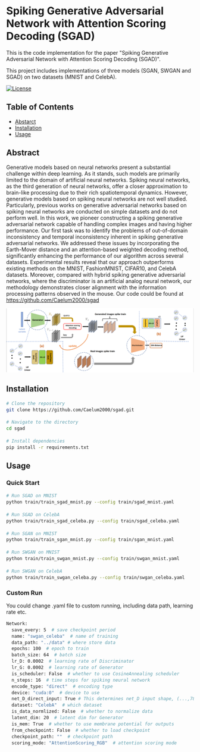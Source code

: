 # Spiking Generative Adversarial Network with Attention Scoring Decoding (SGAD)

This is the code implementation for the paper "Spiking Generative Adversarial Network with Attention Scoring Decoding (SGAD)".

This project includes implementations of three models (SGAN, SWGAN and SGAD) on two datasets (MNIST and CelebA).

[![License](https://img.shields.io/badge/License-Apache%202.0-blue.svg)](https://opensource.org/licenses/Apache-2.0)

## Table of Contents

- [Abstarct](#abstract)
- [Installation](#installation)
- [Usage](#usage)

## Abstract

Generative models based on neural networks present a substantial challenge within deep learning. As it stands, such models are primarily limited to the domain of artificial neural networks. Spiking neural networks, as the third generation of neural networks, offer a closer approximation to brain-like processing due to their rich spatiotemporal dynamics. However, generative models based on spiking neural networks are not well studied. Particularly, previous works on generative adversarial networks based on spiking neural networks are conducted on simple datasets and do not perform well. In this work, we pioneer constructing a spiking generative adversarial network capable of handling complex images and having higher performance. Our first task was to identify the problems of out-of-domain inconsistency and temporal inconsistency inherent in spiking generative adversarial networks. We addressed these issues by incorporating the Earth-Mover distance and an attention-based weighted decoding method, significantly enhancing the performance of our algorithm across several datasets. Experimental results reveal that our approach outperforms existing methods on the MNIST, FashionMNIST, CIFAR10, and CelebA datasets. Moreover, compared with hybrid spiking generative adversarial networks, where the discriminator is an artificial analog neural network, our methodology demonstrates closer alignment with the information processing patterns observed in the mouse. Our code could be found at https://github.com/Caelum2000/sgad

![Description of Image](resources/overview.png)



## Installation

```bash
# Clone the repository
git clone https://github.com/Caelum2000/sgad.git

# Navigate to the directory
cd sgad

# Install dependencies
pip install -r requirements.txt

```

## Usage

### Quick Start
```bash
# Run SGAD on MNIST
python train/train_sgad_mnist.py --config train/sgad_mnist.yaml

# Run SGAD on CelebA
python train/train_sgad_celeba.py --config train/sgad_celeba.yaml

# Run SGAN on MNIST
python train/train_sgan_mnist.py --config train/sgan_mnist.yaml

# Run SWGAN on MNIST
python train/train_swgan_mnist.py --config train/swgan_mnist.yaml

# Run SWGAN on CelebA
python train/train_swgan_celeba.py --config train/swgan_celeba.yaml
```

### Custom Run
You could change .yaml file to custom running, including data path, learning rate etc.

```bash
Network:
  save_every: 5  # save checkpoint period
  name: "swgan_celeba"  # name of training
  data_path: "../data" # where store data
  epochs: 100  # epoch to train
  batch_size: 64  # batch size
  lr_D: 0.0002  # learning rate of Discriminator
  lr_G: 0.0002  # learning rate of Generator
  is_scheduler: False  # whether to use CosineAnnealing scheduler
  n_steps: 16  # time steps for spiking neural network
  encode_type: "direct"  # encoding type 
  device: "cuda:0"  # device to use
  net_D_direct_input: True # This determines net_D input shape, (...,784) or (...,28,28)
  dataset: "CelebA"  # which dataset
  is_data_normlized: False  # whether to normalize data
  latent_dim: 20  # latent dim for Generator
  is_mem: True  # whether to use membrane potential for outputs
  from_checkpoint: False  # whether to load checkpoint
  checkpoint_path: ""  # checkpoint path
  scoring_mode: "AttentionScoring_RGB"  # attention scoring mode
```